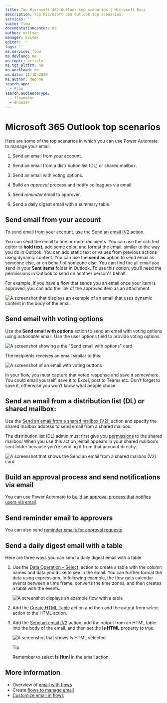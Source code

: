 ```yaml
---
title: Top Microsoft 365 Outlook top scenarios | Microsoft Docs
description: Top Microsoft 365 Outlook top scenarios.
services: ''
suite: flow
documentationcenter: na
author: msftman
manager: kvivek
editor: ''
tags: ''
ms.service: flow
ms.devlang: na
ms.topic: article
ms.tgt_pltfrm: na
ms.workload: na
ms.date: 11/10/2020
ms.author: deonhe
search.app: 
  - Flow
search.audienceType: 
  - flowmaker
  - enduser
---
```

# Microsoft 365 Outlook top scenarios

Here are some of the top scenarios in which you can use Power Automate to manage your email:

1. Send an email from your account.

1. Send an email from a distribution list (DL) or shared mailbox.

1. Send an email with voting options.

1. Build an *approval* process and notify colleagues via email.

1. Send *reminder* email to approver.

1. Send a daily digest email with a summary table.

## Send email from your account

To send email from your account, use the [Send an email (V2](https://docs.microsoft.com/connectors/office365/#send-an-email-(v2)) action. 

You can send the email to one or more recipients. You can use the rich text editor to **bold text**, add some color, and format the email, similar to the way you do in Outlook. You can add static text or values from previous actions using dynamic content. You can use the **send as** option to send email as someone else, or on behalf of someone else. You can find the all email you send in your **Sent items** folder in Outlook. To use this option, you’ll need the permissions in Outlook to send on another person's behalf.

For example, if you have a flow that sends you an email once your item is approved, you can add the link of the approved item as an attachment.

![A screenshot that displays an example of an email that uses dynamic content in the body of the email](./media/email/59d94832df7f9861bdea32454a412a1b.png)

## Send email with voting options

<!--todo add a link to actionable email-->
Use the **Send email with options** action to send an email with voting options using *actionable* email. Use the user options field to provide voting options.

   ![A screenshot showing a the "Send email with options" card](./media/email/ce1138b8163390721cc6e89eb4e421a2.png)

The recipients receives an email similar to this:

   ![A screenshot of an email with voting buttons](./media/email/5dde37ab039b696619474cdae9abb3bd.png)

In your flow, you must capture that voted response and save it somewhere. You could email yourself, save it to Excel, post to Teams etc. Don’t forget to save it, otherwise you won’t know what people chose.

## Send an email from a distribution list (DL) or shared mailbox:

<!---->

Use the [Send an email from a shared mailbox (V2) ](https://docs.microsoft.com/connectors/office365/#send-an-email-from-a-shared-mailbox-(v2)) action and specify the shared mailbox address to send email from a shared mailbox. 

The distribution list (DL) admin must first give you [permissions](https://docs.microsoft.com/microsoft-365/admin/manage/send-email-as-distribution-list?view=o365-worldwide) to the shared mailbox/ When you use this action, email appears in your shared mailbox’s sent folder because you’re sending it from that account directly.

![A screenshot that shows the Send an email from a shared mailbox (V2) card](./media/email/baedb07705820897f235ade54135a87d.png)

## Build an approval process and send notifications via email 

You can use Power Automate to [build an approval process that notifies users via email](https://o365hq.com/blog/build-an-approval-process-with-power-automate).

## Send reminder email to approvers

You can also send [reminder emails for approval requests](https://flow.microsoft.com/blog/approval-reminders-using-parallel-branches).

## Send a daily digest email with a table

Here are three ways you can send a daily digest email with a table:

1. Use the [Data Operation – Select ](https://docs.microsoft.com/power-automate/data-operations#use-the-select-action) action to create a table with the column names and data you'd like to see in the email.
You can further format the data using expressions. In following example, the flow gets calendar events between a time frame, converts the time zones, and then creates a table with the events.

   ![A screenshot displays an example flow with a table](./media/email/8534ef04a83b4a7bca9361a36d7ca598.png)

1. Add the [Create HTML Table](https://docs.microsoft.com/power-automate/data-operations#use-the-create-html-table-action) action and then add the output from select action to the HTML action.

1. Add the [Send an email (V2](https://docs.microsoft.com/connectors/office365/#send-an-email-(v2)) action, add the output from an HTML table into the body of the email, and then set the **Is HTML** property to true.

   ![A screenshot that shows Is HTML selected](./media/email/317c08aced854b426945fc1441c65a3b.png)

   >[!TIP]
   >Remember to select **Is Html** in the email action.


## More information

- Overview of [email with flows](email-overview.md)
- Create [flows to manage email](create-email-flows.md)
- [Customize email in flows](email-customization.md)


